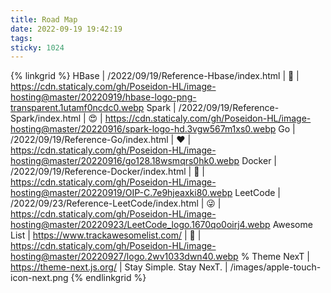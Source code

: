 ```yaml
---
title: Road Map
date: 2022-09-19 19:42:19
tags:
sticky: 1024
---
```



{% linkgrid %}
HBase | /2022/09/19/Reference-Hbase/index.html | 😤 | https://cdn.staticaly.com/gh/Poseidon-HL/image-hosting@master/20220919/hbase-logo-png-transparent.1utamf0ncdc0.webp
Spark | /2022/09/19/Reference-Spark/index.html | 😍 | https://cdn.staticaly.com/gh/Poseidon-HL/image-hosting@master/20220916/spark-logo-hd.3vgw567m1xs0.webp
Go | /2022/09/19/Reference-Go/index.html | ❤️ | https://cdn.staticaly.com/gh/Poseidon-HL/image-hosting@master/20220916/go128.18wsmqrs0hk0.webp
Docker | /2022/09/19/Reference-Docker/index.html | 🥳 | https://cdn.staticaly.com/gh/Poseidon-HL/image-hosting@master/20220919/OIP-C.7e9hjeaxki80.webp
LeetCode | /2022/09/23/Reference-LeetCode/index.html | 😜 | https://cdn.staticaly.com/gh/Poseidon-HL/image-hosting@master/20220923/LeetCode_logo.1670qo0oirj4.webp
Awesome List | https://www.trackawesomelist.com/ | 📕 | https://cdn.staticaly.com/gh/Poseidon-HL/image-hosting@master/20220927/logo.2wv1033dwn40.webp
% Theme NexT | https://theme-next.js.org/ | Stay Simple. Stay NexT. | /images/apple-touch-icon-next.png
{% endlinkgrid %}

